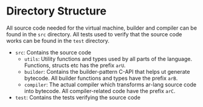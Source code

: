 # Directory Structure

All source code needed for the virtual machine, builder and compiler can be found in the `src` directory. All tests 
used to verify that the source code works can be found in the `test` directory.

- `src`: Contains the source code
	- `utils`: Utility functions and types used by all parts of the language. 
			   Functions, structs etc has the prefix `arU`.
	- `builder`: Contains the builder-pattern C-API that helps ut generate bytecode. All builder
	             functions and types have the prefix `arB`.
	- `compiler`: The actual compiler which transforms ar-lang source code into bytecode. 
				  All compiler-related code have the prefix `arC`.
- `test`: Contains the tests verifying the source code